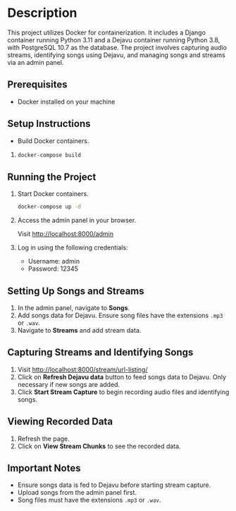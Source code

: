 # Description

This project utilizes Docker for containerization. It includes a Django container running Python 3.11 and a Dejavu container running Python 3.8, with PostgreSQL 10.7 as the database. The project involves capturing audio streams, identifying songs using Dejavu, and managing songs and streams via an admin panel.

## Prerequisites

- Docker installed on your machine

## Setup Instructions

- Build Docker containers.

1. ```bash
   docker-compose build
   ```

## Running the Project

1. Start Docker containers.

   ```bash
   docker-compose up -d
   ```
<!-- 2. Before accessing the admin panel, you need to run migrations in the Django container. Follow these steps depending on your Docker setup:

### For Docker Desktop users:
- Open the Docker Desktop interface.
- Navigate to the "Containers" tab.
- Find django container, and click on 3 dots then click on open in terminal.
- Run the following command:
   ```bash
   python manage.py migrate
   ```

### Using Terminal
- Find the container ID or name of the running Django container by executing:
   ```bash
   docker ps
   ```
- Access the Django container's shell:
   ```bash
   docker exec -it <container_id_or_name> /bin/bash
   ```
- Once inside the container, run the migration command:
   ```bash
   python manage.py migrate
   ``` -->
2. Access the admin panel in your browser.

   Visit [http://localhost:8000/admin](http://localhost:8000/admin)
3. Log in using the following credentials:

   - Username: admin
   - Password: 12345

## Setting Up Songs and Streams

1. In the admin panel, navigate to **Songs**.
2. Add songs data for Dejavu. Ensure song files have the extensions `.mp3` or `.wav`.
3. Navigate to **Streams** and add stream data.

## Capturing Streams and Identifying Songs

1. Visit [http://localhost:8000/stream/url-listing/](http://localhost:8000/stream/url-listing/)
2. Click on **Refresh Dejavu data** button to feed songs data to Dejavu. Only necessary if new songs are added.
3. Click **Start Stream Capture** to begin recording audio files and identifying songs.

## Viewing Recorded Data

1. Refresh the page.
2. Click on **View Stream Chunks** to see the recorded data.

## Important Notes

- Ensure songs data is fed to Dejavu before starting stream capture.
- Upload songs from the admin panel first.
- Song files must have the extensions `.mp3` or `.wav`.

